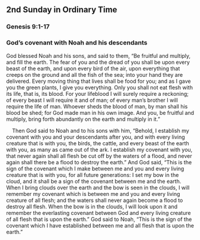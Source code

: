 ## 2nd Sunday in Ordinary Time

### Genesis 9:1-17

### God’s covenant with Noah and his descendants

God blessed Noah and his sons, and said to them, “Be fruitful and multiply, and fill the earth. The fear of you and the dread of you shall be upon every beast of the earth, and upon every bird of the air, upon everything that creeps on the ground and all the fish of the sea; into your hand they are delivered. Every moving thing that lives shall be food for you; and as I gave you the green plants, I give you everything. Only you shall not eat flesh with its life, that is, its blood. For your lifeblood I will surely require a reckoning; of every beast I will require it and of man; of every man’s brother I will require the life of man. Whoever sheds the blood of man, by man shall his blood be shed; for God made man in his own image. And you, be fruitful and multiply, bring forth abundantly on the earth and multiply in it.”

    Then God said to Noah and to his sons with him, “Behold, I establish my covenant with you and your descendants after you, and with every living creature that is with you, the birds, the cattle, and every beast of the earth with you, as many as came out of the ark. I establish my covenant with you, that never again shall all flesh be cut off by the waters of a flood, and never again shall there be a flood to destroy the earth.” And God said, “This is the sign of the covenant which I make between me and you and every living creature that is with you, for all future generations: I set my bow in the cloud, and it shall be a sign of the covenant between me and the earth. When I bring clouds over the earth and the bow is seen in the clouds, I will remember my covenant which is between me and you and every living creature of all flesh; and the waters shall never again become a flood to destroy all flesh. When the bow is in the clouds, I will look upon it and remember the everlasting covenant between God and every living creature of all flesh that is upon the earth.” God said to Noah, “This is the sign of the covenant which I have established between me and all flesh that is upon the earth.”